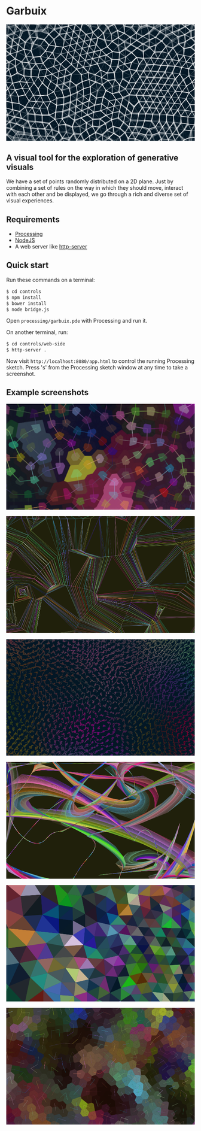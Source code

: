 # Garbuix

![Screenshot](screenshots/screenshot-2015-02-08.14.34.21-001261.png)

## A visual tool for the exploration of generative visuals

We have a set of points randomly distributed on a 2D plane. Just by combining a set of rules on the way in which they should move, interact with each other and be displayed, we go through a rich and diverse set of visual experiences.

## Requirements

- [Processing](hhtp://processing.org)
- [NodeJS](http://nodejs.org)
- A web server like [http-server](https://github.com/nodeapps/http-server)

## Quick start

Run these commands on a terminal:
```
$ cd controls
$ npm install
$ bower install
$ node bridge.js
```
Open `processing/garbuix.pde` with Processing and run it.

On another terminal, run:
```
$ cd controls/web-side
$ http-server .
```
Now visit `http://localhost:8080/app.html` to control the running Processing sketch.
Press 's' from the Processing sketch window at any time to take a screenshot.

## Example screenshots

![Screenshot](screenshots/screenshot-2014-08-18.22.49.21-000378_x2.png)

![Screenshot](screenshots/screenshot-2015-02-08.14.20.01-007048.png)

![Screenshot](screenshots/screenshot-2015-02-08.14.58.17-015821.png)

![Screenshot](screenshots/screenshot-2015-02-08.14.20.45-008790.png)

![Screenshot](screenshots/screenshot-2015-02-08.15.13.51-029430.png)

![Screenshot](screenshots/screenshot-2015-02-08.15.17.49-000892.png)
